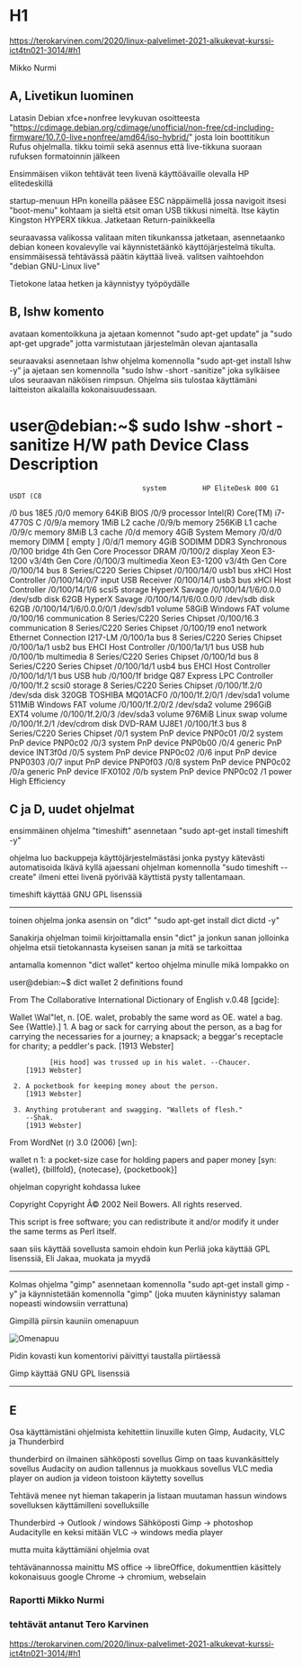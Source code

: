 # H1
https://terokarvinen.com/2020/linux-palvelimet-2021-alkukevat-kurssi-ict4tn021-3014/#h1

Mikko Nurmi

## A, Livetikun luominen

Latasin Debian xfce+nonfree levykuvan osoitteesta "https://cdimage.debian.org/cdimage/unofficial/non-free/cd-including-firmware/10.7.0-live+nonfree/amd64/iso-hybrid/" josta loin boottitikun Rufus ohjelmalla. tikku toimii sekä asennus että live-tikkuna suoraan rufuksen formatoinnin jälkeen

Ensimmäisen viikon tehtävät teen livenä käyttöävaille olevalla HP elitedeskillä

startup-menuun HPn koneilla pääsee ESC näppäimellä jossa navigoit itsesi "boot-menu" kohtaam ja sieltä etsit oman USB tikkusi nimeltä. Itse käytin Kingston HYPERX tikkua. Jatketaan Return-painikkeella

seuraavassa valikossa valitaan miten tikunkanssa jatketaan, asennetaanko debian koneen kovalevylle vai käynnistetäänkö käyttöjärjestelmä tikulta. ensimmäisessä tehtävässä päätin käyttää liveä. valitsen vaihtoehdon "debian GNU-Linux live"

Tietokone lataa hetken ja käynnistyy työpöydälle

## B, lshw komento

avataan komentoikkuna ja ajetaan komennot "sudo apt-get update" ja "sudo apt-get upgrade" jotta varmistutaan järjestelmän olevan ajantasalla

seuraavaksi asennetaan lshw ohjelma komennolla "sudo apt-get install lshw -y" ja ajetaan sen komennolla "sudo lshw -short -sanitize" joka sylkäisee ulos seuraavan näköisen rimpsun.
Ohjelma siis tulostaa käyttämäni laitteiston aikalailla kokonaisuudessaan.

user@debian:~$ sudo lshw -short -sanitize
H/W path                 Device      Class          Description
===============================================================
                                     system         HP EliteDesk 800 G1 USDT (C8
/0                                   bus            18E5
/0/0                                 memory         64KiB BIOS
/0/9                                 processor      Intel(R) Core(TM) i7-4770S C
/0/9/a                               memory         1MiB L2 cache
/0/9/b                               memory         256KiB L1 cache
/0/9/c                               memory         8MiB L3 cache
/0/d                                 memory         4GiB System Memory
/0/d/0                               memory         DIMM [ empty ]
/0/d/1                               memory         4GiB SODIMM DDR3 Synchronous
/0/100                               bridge         4th Gen Core Processor DRAM
/0/100/2                             display        Xeon E3-1200 v3/4th Gen Core
/0/100/3                             multimedia     Xeon E3-1200 v3/4th Gen Core
/0/100/14                            bus            8 Series/C220 Series Chipset
/0/100/14/0              usb1        bus            xHCI Host Controller
/0/100/14/0/7                        input          USB Receiver
/0/100/14/1              usb3        bus            xHCI Host Controller
/0/100/14/1/6            scsi5       storage        HyperX Savage
/0/100/14/1/6/0.0.0      /dev/sdb    disk           62GB HyperX Savage
/0/100/14/1/6/0.0.0/0    /dev/sdb    disk           62GB
/0/100/14/1/6/0.0.0/0/1  /dev/sdb1   volume         58GiB Windows FAT volume
/0/100/16                            communication  8 Series/C220 Series Chipset
/0/100/16.3                          communication  8 Series/C220 Series Chipset
/0/100/19                eno1        network        Ethernet Connection I217-LM
/0/100/1a                            bus            8 Series/C220 Series Chipset
/0/100/1a/1              usb2        bus            EHCI Host Controller
/0/100/1a/1/1                        bus            USB hub
/0/100/1b                            multimedia     8 Series/C220 Series Chipset
/0/100/1d                            bus            8 Series/C220 Series Chipset
/0/100/1d/1              usb4        bus            EHCI Host Controller
/0/100/1d/1/1                        bus            USB hub
/0/100/1f                            bridge         Q87 Express LPC Controller
/0/100/1f.2              scsi0       storage        8 Series/C220 Series Chipset
/0/100/1f.2/0            /dev/sda    disk           320GB TOSHIBA MQ01ACF0
/0/100/1f.2/0/1          /dev/sda1   volume         511MiB Windows FAT volume
/0/100/1f.2/0/2          /dev/sda2   volume         296GiB EXT4 volume
/0/100/1f.2/0/3          /dev/sda3   volume         976MiB Linux swap volume
/0/100/1f.2/1            /dev/cdrom  disk           DVD-RAM UJ8E1
/0/100/1f.3                          bus            8 Series/C220 Series Chipset
/0/1                                 system         PnP device PNP0c01
/0/2                                 system         PnP device PNP0c02
/0/3                                 system         PnP device PNP0b00
/0/4                                 generic        PnP device INT3f0d
/0/5                                 system         PnP device PNP0c02
/0/6                                 input          PnP device PNP0303
/0/7                                 input          PnP device PNP0f03
/0/8                                 system         PnP device PNP0c02
/0/a                                 generic        PnP device IFX0102
/0/b                                 system         PnP device PNP0c02
/1                                   power          High Efficiency
 
## C ja D, uudet ohjelmat

 ensimmäinen ohjelma "timeshift" asennetaan "sudo apt-get install timeshift -y"

 ohjelma luo backuppeja käyttöjärjestelmästäsi jonka pystyy kätevästi automatisoida
 Ikävä kyllä ajaessani ohjelman komennolla "sudo timeshift --create" ilmeni ettei livenä pyörivää käyttistä pysty tallentamaan.

 timeshift käyttää GNU GPL lisenssiä

---

toinen ohjelma jonka asensin on "dict" "sudo apt-get install dict dictd -y"

Sanakirja ohjelman toimii kirjoittamalla ensin "dict" ja jonkun sanan jolloinka ohjelma etsii tietokannasta kyseisen sanan ja mitä se tarkoittaa

antamalla komennon "dict wallet" kertoo ohjelma minulle mikä lompakko on

user@debian:~$ dict wallet
2 definitions found
 
From The Collaborative International Dictionary of English v.0.48 [gcide]:
 
  Wallet \Wal"let\, n. [OE. walet, probably the same word as OE.
     watel a bag. See {Wattle}.]
     1. A bag or sack for carrying about the person, as a bag for
        carrying the necessaries for a journey; a knapsack; a
        beggar's receptacle for charity; a peddler's pack.
        [1913 Webster]
 
              [His hood] was trussed up in his walet. --Chaucer.
        [1913 Webster]
 
     2. A pocketbook for keeping money about the person.
        [1913 Webster]
 
     3. Anything protuberant and swagging. "Wallets of flesh."
        --Shak.
        [1913 Webster]
 
From WordNet (r) 3.0 (2006) [wn]:
 
  wallet
      n 1: a pocket-size case for holding papers and paper money [syn:
           {wallet}, {billfold}, {notecase}, {pocketbook}]
 


ohjelman copyright kohdassa lukee

Copyright
Copyright Â© 2002 Neil Bowers. All rights reserved.

This script is free software; you can redistribute it and/or modify it under the same terms as Perl itself.

saan siis käyttää sovellusta samoin ehdoin kun Perliä joka käyttää GPL lisenssiä, Eli Jakaa, muokata ja myydä

---

 Kolmas ohjelma "gimp" asennetaan komennolla "sudo apt-get install gimp -y"
 ja käynnistetään komennolla "gimp" (joka muuten käyninistyy salaman nopeasti windowsiin verrattuna)

Gimpillä piirsin kauniin omenapuun

![Omenapuu](https://i.imgur.com/oVOib2O.png)


Pidin kovasti kun komentorivi päivittyi taustalla piirtäessä

Gimp käyttää GNU GPL lisenssiä

---

## E

Osa käyttämistäni ohjelmista kehitettiin linuxille kuten Gimp, Audacity, VLC ja Thunderbird

thunderbird on ilmainen sähköposti sovellus
Gimp on taas kuvankäsittely sovellus
Audacity on audion tallennus ja muokkaus sovellus
VLC media player on audion ja videon toistoon käytetty sovellus

Tehtävä menee nyt hieman takaperin ja listaan muutaman hassun windows sovelluksen käyttämilleni sovelluksille

Thunderbird -> Outlook / windows Sähköposti
Gimp -> photoshop
Audacitylle en keksi mitään
VLC -> windows media player

mutta muita käyttämiäni ohjelmia ovat

tehtävänannossa mainittu MS office -> libreOffice, dokumenttien käsittely kokonaisuus
google Chrome -> chromium, webselain




### Raportti Mikko Nurmi
### tehtävät antanut Tero Karvinen
https://terokarvinen.com/2020/linux-palvelimet-2021-alkukevat-kurssi-ict4tn021-3014/#h1

